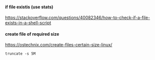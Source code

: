 #### if file existis (use stats)

https://stackoverflow.com/questions/40082346/how-to-check-if-a-file-exists-in-a-shell-script


#### create file of required size 

https://ostechnix.com/create-files-certain-size-linux/

    truncate -s 5M 
